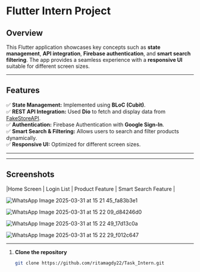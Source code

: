 # Flutter Intern Project 

##  Overview  
This Flutter application showcases key concepts such as **state management**, **API integration**, **Firebase authentication**, and **smart search filtering**. The app provides a seamless experience with a **responsive UI** suitable for different screen sizes.

---

## Features  
✅ **State Management:** Implemented using **BLoC (Cubit)**.  
✅ **REST API Integration:** Used **Dio** to fetch and display data from [FakeStoreAPI](https://fakestoreapi.com/).  
✅ **Authentication:** Firebase Authentication with **Google Sign-In**.  
✅ **Smart Search & Filtering:** Allows users to search and filter products dynamically.  
✅ **Responsive UI:** Optimized for different screen sizes.  

---



---

## Screenshots  
|Home Screen | Login List | Product Feature | Smart Search  Feature |

![WhatsApp Image 2025-03-31 at 15 21 45_fa83b3e1](https://github.com/user-attachments/assets/f185dc2e-9cbf-4d5e-9bf6-75e6c188b08d)

![WhatsApp Image 2025-03-31 at 15 22 09_d84246d0](https://github.com/user-attachments/assets/b8a33639-d682-4d08-ab17-b017ff133d10)

![WhatsApp Image 2025-03-31 at 15 22 49_17d13c0a](https://github.com/user-attachments/assets/5a25c822-0753-4117-8732-a65c042579d4)

![WhatsApp Image 2025-03-31 at 15 22 29_f012c647](https://github.com/user-attachments/assets/c349f0b0-fcbd-472e-825e-b7629acf8f16)


---

 
1. **Clone the repository**  
   ```bash
   git clone https://github.com/ritamagdy22/Task_Intern.git
